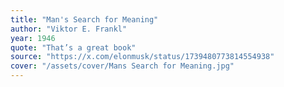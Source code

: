 ```yaml
---
title: "Man's Search for Meaning"
author: "Viktor E. Frankl"
year: 1946
quote: "That’s a great book"
source: "https://x.com/elonmusk/status/1739480773814554938"
cover: "/assets/cover/Mans Search for Meaning.jpg"
---
```

